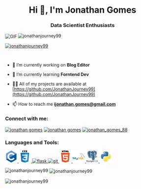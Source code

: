 <h1 align="center">Hi 👋, I'm Jonathan Gomes</h1>
<h3 align="center">Data Scientist Enthusiasts</h3>
<img align ="center" alt= "GIF" width="400" src="https://www.simontechway.com/wp-content/uploads/2020/04/dev-gif.gif"
  
<p align="left"> <img src="https://komarev.com/ghpvc/?username=jonathanjourney99&label=Profile%20views&color=0e75b6&style=flat" alt="jonathanjourney99" /> </p>

<p align="left"> <a href="https://github.com/ryo-ma/github-profile-trophy"><img src="https://github-profile-trophy.vercel.app/?username=jonathanjourney99" alt="jonathanjourney99" /></a> </p>

<p align="left"> <a href="https://twitter.com/" target="blank"><img src="https://img.shields.io/twitter/follow/?logo=twitter&style=for-the-badge" alt="" /></a> </p>

- 🔭 I’m currently working on **Blog Editor**

- 🌱 I’m currently learning **Forntend Dev**

- 👨‍💻 All of my projects are available at [https://github.com/JonathanJourney99](https://github.com/JonathanJourney99)

- 📫 How to reach me **ijonathan.gomes@gmail.com**

<h3 align="left">Connect with me:</h3>
<p align="left">
<a href="https://linkedin.com/in/jonathan gomes" target="blank"><img align="center" src="https://raw.githubusercontent.com/rahuldkjain/github-profile-readme-generator/master/src/images/icons/Social/linked-in-alt.svg" alt="jonathan gomes" height="30" width="40" /></a>
<a href="https://fb.com/jonathan gomes" target="blank"><img align="center" src="https://raw.githubusercontent.com/rahuldkjain/github-profile-readme-generator/master/src/images/icons/Social/facebook.svg" alt="jonathan gomes" height="30" width="40" /></a>
<a href="https://www.leetcode.com/jonathan_gomes_88" target="blank"><img align="center" src="https://raw.githubusercontent.com/rahuldkjain/github-profile-readme-generator/master/src/images/icons/Social/leet-code.svg" alt="jonathan_gomes_88" height="30" width="40" /></a>
</p>

<h3 align="left">Languages and Tools:</h3>
<p align="left"> <a href="https://www.cprogramming.com/" target="_blank" rel="noreferrer"> <img src="https://raw.githubusercontent.com/devicons/devicon/master/icons/c/c-original.svg" alt="c" width="40" height="40"/> </a> <a href="https://www.w3schools.com/css/" target="_blank" rel="noreferrer"> <img src="https://raw.githubusercontent.com/devicons/devicon/master/icons/css3/css3-original-wordmark.svg" alt="css3" width="40" height="40"/> </a> <a href="https://flask.palletsprojects.com/" target="_blank" rel="noreferrer"> <img src="https://www.vectorlogo.zone/logos/pocoo_flask/pocoo_flask-icon.svg" alt="flask" width="40" height="40"/> </a> <a href="https://git-scm.com/" target="_blank" rel="noreferrer"> <img src="https://www.vectorlogo.zone/logos/git-scm/git-scm-icon.svg" alt="git" width="40" height="40"/> </a> <a href="https://www.w3.org/html/" target="_blank" rel="noreferrer"> <img src="https://raw.githubusercontent.com/devicons/devicon/master/icons/html5/html5-original-wordmark.svg" alt="html5" width="40" height="40"/> </a> <a href="https://www.mysql.com/" target="_blank" rel="noreferrer"> <img src="https://raw.githubusercontent.com/devicons/devicon/master/icons/mysql/mysql-original-wordmark.svg" alt="mysql" width="40" height="40"/> </a> <a href="https://www.postgresql.org" target="_blank" rel="noreferrer"> <img src="https://raw.githubusercontent.com/devicons/devicon/master/icons/postgresql/postgresql-original-wordmark.svg" alt="postgresql" width="40" height="40"/> </a> <a href="https://www.python.org" target="_blank" rel="noreferrer"> <img src="https://raw.githubusercontent.com/devicons/devicon/master/icons/python/python-original.svg" alt="python" width="40" height="40"/> </a> </p>

<p><img align="left" src="https://github-readme-stats.vercel.app/api/top-langs?username=jonathanjourney99&show_icons=true&locale=en&layout=compact" alt="jonathanjourney99" /></p>

<p>&nbsp;<img align="center" src="https://github-readme-stats.vercel.app/api?username=jonathanjourney99&show_icons=true&locale=en" alt="jonathanjourney99" /></p>

<p><img align="center" src="https://github-readme-streak-stats.herokuapp.com/?user=jonathanjourney99&" alt="jonathanjourney99" /></p>
